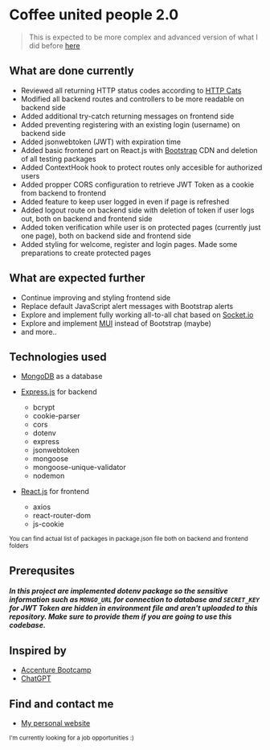 # Coffee united people 2.0

> This is expected to be more complex and advanced version of what I did before [here](https://github.com/LaSTiqq/coffee-united-people)

## What are done currently

- Reviewed all returning HTTP status codes according to [HTTP Cats](https://http.cat/)
- Modified all backend routes and controllers to be more readable on backend side
- Added additional try-catch returning messages on frontend side
- Added preventing registering with an existing login (username) on backend side
- Added jsonwebtoken (JWT) with expiration time
- Added basic frontend part on React.js with [Bootstrap](https://getbootstrap.com/) CDN and deletion of all testing packages
- Added ContextHook hook to protect routes only accesible for authorized users
- Added propper CORS configuration to retrieve JWT Token as a cookie from backend to frontend
- Added feature to keep user logged in even if page is refreshed
- Added logout route on backend side with deletion of token if user logs out, both on backend and frontend side
- Added token verification while user is on protected pages (currently just one page), both on backend side and frontend side
- Added styling for welcome, register and login pages. Made some preparations to create protected pages

## What are expected further

- Continue improving and styling frontend side
- Replace default JavaScript alert messages with Bootstrap alerts
- Explore and implement fully working all-to-all chat based on [Socket.io](https://socket.io/)
- Explore and implement [MUI](https://mui.com/) instead of Bootstrap (maybe)
- and more..

## Technologies used

- [MongoDB](https://www.mongodb.com/) as a database
- [Express.js](https://expressjs.com/) for backend

  - bcrypt
  - cookie-parser
  - cors
  - dotenv
  - express
  - jsonwebtoken
  - mongoose
  - mongoose-unique-validator
  - nodemon

- [React.js](https://reactjs.org/) for frontend

  - axios
  - react-router-dom
  - js-cookie

<sub>You can find actual list of packages in package.json file both on backend and frontend folders</sub>

## Prerequsites

##### In this project are implemented dotenv package so the sensitive information such as `MONGO_URL` for connection to database and `SECRET_KEY` for JWT Token are hidden in environment file and aren't uploaded to this repository. Make sure to provide them if you are going to use this codebase.

## Inspired by

- [Accenture Bootcamp](https://bootcamp.lv/)
- [ChatGPT](https://chat.openai.com/chat)

## Find and contact me

- [My personal website](https://laurisstirna.eu.pythonanywhere.com/)

<sub>I'm currently looking for a job opportunities :)</sub>
